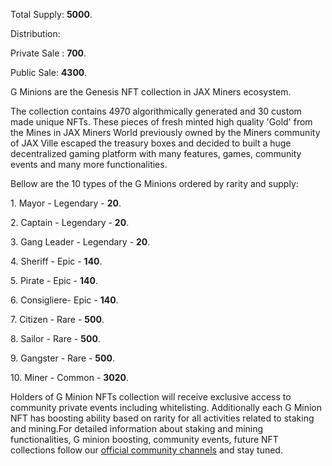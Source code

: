 <p>Total Supply: <b>5000</b>.</p>
<p>Distribution:</p>
<p>Private Sale : <b>700</b>.</p>
<p>Public Sale: <b>4300</b>.</p>
<p>G Minions are the Genesis NFT collection in JAX Miners ecosystem.</p>
<p>The collection contains 4970 algorithmically generated and 30 custom made unique NFTs. These  pieces of fresh minted high quality 'Gold' from the Mines in JAX Miners World previously owned by the Miners community of JAX Ville escaped the treasury boxes and decided to built a huge decentralized gaming platform with many features, games, community events and many more functionalities.</p>

<p>Bellow are the 10 types of the G Minions ordered by rarity and supply:</p>
<p>1. Mayor - Legendary - <b>20</b>.</p>
<p>2. Captain - Legendary - <b>20</b>.</p>
<p>3. Gang Leader - Legendary - <b>20</b>.</p>
<p>4. Sheriff - Epic - <b>140</b>.</p>
<p>5. Pirate - Epic - <b>140</b>.</p>
<p>6. Consigliere- Epic - <b>140</b>.</p>
<p>7. Citizen - Rare - <b>500</b>.</p>
<p>8. Sailor - Rare - <b>500</b>.</p>
<p>9. Gangster - Rare - <b>500</b>.</p>
<p>10. Miner - Common - <b>3020</b>.</p>
<p>Holders of G Minion NFTs collection  will receive exclusive access to community private events including whitelisting. Additionally each G Minion NFT has boosting ability based on rarity for all activities related to staking  and mining.For detailed information about staking and mining functionalities, G minion boosting, community events, future NFT collections follow our  <a href="https://test/">official community channels</a> and stay tuned. </p>
